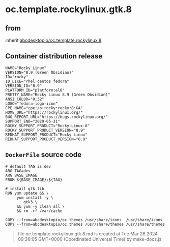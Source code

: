 # oc.template.rockylinux.gtk.8
## from
 inherit [abcdesktopio/oc.template.rockylinux.8](../oc.template.rockylinux.8)
## Container distribution release


``` 
NAME="Rocky Linux"
VERSION="8.9 (Green Obsidian)"
ID="rocky"
ID_LIKE="rhel centos fedora"
VERSION_ID="8.9"
PLATFORM_ID="platform:el8"
PRETTY_NAME="Rocky Linux 8.9 (Green Obsidian)"
ANSI_COLOR="0;32"
LOGO="fedora-logo-icon"
CPE_NAME="cpe:/o:rocky:rocky:8:GA"
HOME_URL="https://rockylinux.org/"
BUG_REPORT_URL="https://bugs.rockylinux.org/"
SUPPORT_END="2029-05-31"
ROCKY_SUPPORT_PRODUCT="Rocky-Linux-8"
ROCKY_SUPPORT_PRODUCT_VERSION="8.9"
REDHAT_SUPPORT_PRODUCT="Rocky Linux"
REDHAT_SUPPORT_PRODUCT_VERSION="8.9"

```



## `DockerFile` source code

``` 
# default TAG is dev
ARG TAG=dev
ARG BASE_IMAGE
FROM ${BASE_IMAGE}:${TAG} 

# install gtk lib
RUN yum update && \
     yum install -y \
        gtk3 \
     && yum -y clean all \
     && rm -rf /var/cache

COPY --from=abcdesktopio/oc.themes /usr/share/icons  /usr/share/icons
COPY --from=abcdesktopio/oc.themes /usr/share/themes /usr/share/themes

```



> file oc.template.rockylinux.gtk.8.md is created at Tue Mar 26 2024 09:36:05 GMT+0000 (Coordinated Universal Time) by make-docs.js
